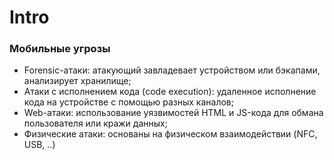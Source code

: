 # Intro

### Мобильные угрозы

* Forensic-атаки: атакующий завладевает устройством или бэкапами, анализирует хранилище;
* Атаки с исполнением кода \(code execution\): удаленное исполнение кода на устройстве с помощью разных каналов;
* Web-атаки: использование уязвимостей HTML и JS-кода для обмана пользователя или кражи данных;
* Физические атаки: основаны на физическом взаимодействии \(NFC, USB, ..\)



